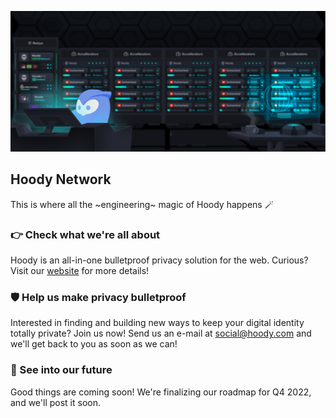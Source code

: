 ![Hoody at home, tinkering with servers and proxies and whatnot](banner.png)

## Hoody Network
This is where all the ~engineering~ magic of Hoody happens 🪄

### 👉 Check what we're all about
Hoody is an all-in-one bulletproof privacy solution for the web. Curious? Visit our [website](https://hoody.com) for more details!

### 🛡️ Help us make privacy bulletproof
Interested in finding and building new ways to keep your digital identity totally private? Join us now! Send us an e-mail at <social@hoody.com> and we'll get back to you as soon as we can!

### 🔮 See into our future
Good things are coming soon! We're finalizing our roadmap for Q4 2022, and we'll post it soon.